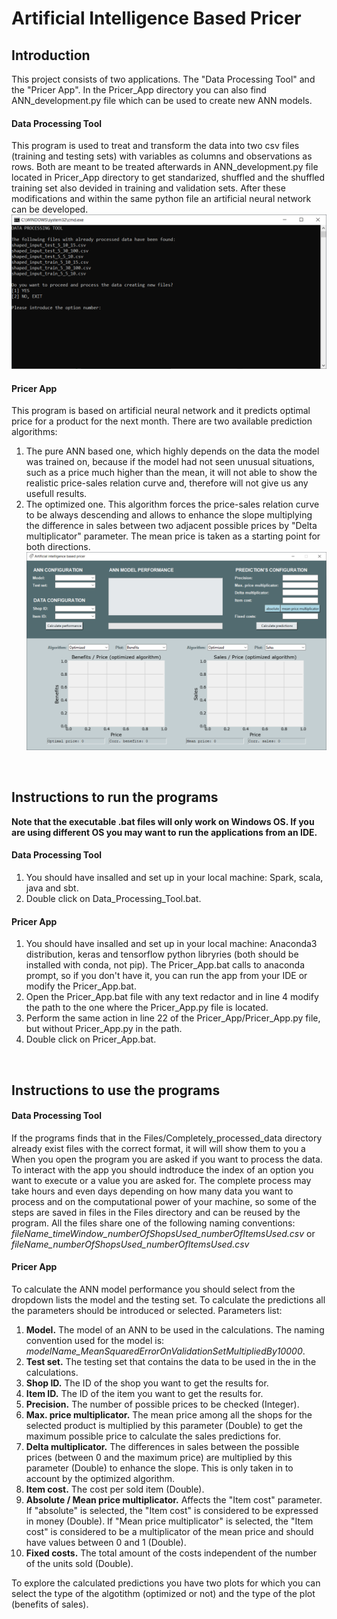 # Artificial Intelligence Based Pricer
## Introduction
This project consists of two applications. The "Data Processing Tool" and the "Pricer App". In the Pricer_App directory you can also find ANN_development.py file which can be used to create new ANN models.

#### Data Processing Tool
This program is used to treat and transform the data into two csv files (training and testing sets) with variables as columns and observations as rows. Both are meant to be treated afterwards in ANN_development.py file located in Pricer_App directory to get standarized, shuffled and the shuffled training set also devided in training and validation sets. After these modifications and within the same python file an artificial neural network can be developed.
![](Files/Images/data_processing_tool.png)

#### Pricer App
This program is based on artificial neural network and it predicts optimal price for a product for the next month. There are two available prediction algorithms:
1) The pure ANN based one, which highly depends on the data the model was trained on, because if the model had not seen unusual situations, such as a price much higher than the mean, it will not able to show the realistic price-sales relation curve and, therefore will not give us any usefull results.
2) The optimized one. This algorithm forces the price-sales relation curve to be always descending and allows to enhance the slope multiplying the difference in sales between two adjacent possible prices by "Delta multiplicator" parameter. The mean price is taken as a starting point for both directions.
![](Files/Images/pricer_app.png)
<br/>


## Instructions to run the programs
**Note that the executable .bat files will only work on Windows OS. If you are using different OS you may want to run the applications from an IDE.**

#### Data Processing Tool
1) You should have insalled and set up in your local machine: Spark, scala, java and sbt.
2) Double click on Data_Processing_Tool.bat.

#### Pricer App
1) You should have insalled and set up in your local machine: Anaconda3 distribution, keras and tensorflow python libryries (both should be installed with conda, not pip). The Pricer_App.bat calls to anaconda prompt, so if you don't have it, you can run the app from your IDE or modify the Pricer_App.bat.
2) Open the Pricer_App.bat file with any text redactor and in line 4 modify the path to the one where the Pricer_App.py file is located.
3) Perform the same action in line 22 of the Pricer_App/Pricer_App.py file, but without Pricer_App.py in the path.
2) Double click on Pricer_App.bat.
<br/>


## Instructions to use the programs
#### Data Processing Tool
If the programs finds that in the Files/Completely_processed_data directory already exist files with the correct format, it will will show them to you a
When you open the program you are asked if you want to process the data. To interact with the app you should indtroduce the index of an option you want to execute or a value you are asked for. The complete process may take hours and even days depending on how many data you want to process and on the computational power of your machine, so some of the steps are saved in files in the Files directory and can be reused by the program.
All the files share one of the following naming conventions: *fileName_timeWindow_numberOfShopsUsed_numberOfItemsUsed.csv* or *fileName_numberOfShopsUsed_numberOfItemsUsed.csv*

#### Pricer App
To calculate the ANN model performance you should select from the dropdown lists the model and the testing set. To calculate the predictions all the parameters should be introduced or selected. Parameters list:
1) **Model.** The model of an ANN to be used in the calculations. The naming convention used for the model is: *modelName_MeanSquaredErrorOnValidationSetMultipliedBy10000*.
2) **Test set.** The testing set that contains the data to be used in the in the calculations.
3) **Shop ID.** The ID of the shop you want to get the results for.
4) **Item ID.** The ID of the item you want to get the results for.
5) **Precision.** The number of possible prices to be checked (Integer).
6) **Max. price multiplicator.** The mean price among all the shops for the selected product is multiplied by this parameter (Double) to get the maximum possible price to calculate the sales predictions for.
7) **Delta multiplicator.** The differences in sales between the possible prices (between 0 and the maximum price) are multiplied by this parameter (Double) to enhance the slope. This is only taken in to account by the optimized algorithm.
8) **Item cost.** The cost per sold item (Double).
9) **Absolute / Mean price multiplicator.** Affects the "Item cost" parameter. If "absolute" is selected, the "Item cost" is considered to be expressed in money (Double). If "Mean price multiplicator" is selected, the "Item cost" is considered to be a multiplicator of the mean price and should have values between 0 and 1 (Double).
10) **Fixed costs.** The total amount of the costs independent of the number of the units sold (Double).

To explore the calculated predictions you have two plots for which you can select the type of the algotithm (optimized or not) and the type of the plot (benefits of sales).

